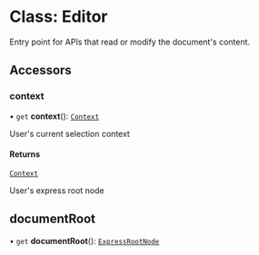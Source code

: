 # Class: Editor

Entry point for APIs that read or modify the document's content.

## Accessors

### context

• `get` **context**(): [`Context`](context.md)

User's current selection context

#### Returns

[`Context`](context.md)

<horizontalRuler>

User's express root node

## documentRoot

• `get` **documentRoot**(): [`ExpressRootNode`](express-root-node.md)
